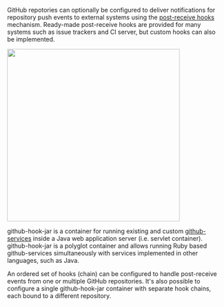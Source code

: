 
GitHub repotories can optionally be configured to deliver notifications for repository
push events to external systems using the
[post-receive hooks](https://help.github.com/articles/post-receive-hooks) mechanism.
Ready-made post-receive hooks are provided for many systems such
as issue trackers and CI server, but custom hooks can also be implemented.

<img style="width:400px;height:auto" align="middle"
src="https://raw.github.com/marko-asplund/github-hook-jar/master/doc/images/ghj-diagram.png">

github-hook-jar is a container for running existing and custom
[github-services](https://github.com/github/github-services) inside a Java web application
server (i.e. servlet container). github-hook-jar is a polyglot container and allows
running Ruby based github-services simultaneously with services implemented in other
languages, such as Java.

An ordered set of hooks (chain) can be configured to handle post-receive events from one
or multiple GitHub repositories. It's also possible to configure a single github-hook-jar
container with separate hook chains, each bound to a different repository.

